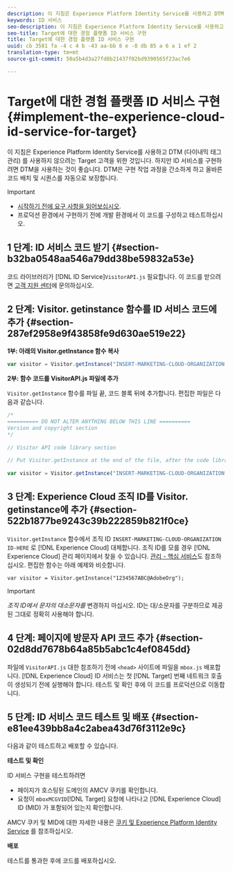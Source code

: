 ```yaml
---
description: 이 지침은 Experience Platform Identity Service를 사용하고 DTM (다이내믹 태그 관리) 를 사용하지 않으려는 Target 고객을 위한 것입니다. 하지만 ID 서비스를 구현하려면 DTM을 사용하는 것이 좋습니다. DTM은 구현 작업 과정을 간소하게 하고 올바른 코드 배치 및 시퀀스를 자동으로 보장합니다.
keywords: ID 서비스
seo-description: 이 지침은 Experience Platform Identity Service를 사용하고 DTM (다이내믹 태그 관리) 를 사용하지 않으려는 Target 고객을 위한 것입니다. 하지만 ID 서비스를 구현하려면 DTM을 사용하는 것이 좋습니다. DTM은 구현 작업 과정을 간소하게 하고 올바른 코드 배치 및 시퀀스를 자동으로 보장합니다.
seo-title: Target에 대한 경험 플랫폼 ID 서비스 구현
title: Target에 대한 경험 플랫폼 ID 서비스 구현
uuid: cb 3581 fa -4 c 4 b -43 aa-bb 8 e -8 db 85 a 6 a 1 ef 2
translation-type: tm+mt
source-git-commit: 50a5b4d3a27fd8b21437f02bd9390565f23ac7e6

---
```



# Target에 대한 경험 플랫폼 ID 서비스 구현{#implement-the-experience-cloud-id-service-for-target}

이 지침은 Experience Platform Identity Service를 사용하고 DTM (다이내믹 태그 관리) 를 사용하지 않으려는 Target 고객을 위한 것입니다. 하지만 ID 서비스를 구현하려면 DTM을 사용하는 것이 좋습니다. DTM은 구현 작업 과정을 간소하게 하고 올바른 코드 배치 및 시퀀스를 자동으로 보장합니다.

>[!IMPORTANT]
>
>* [시작하기 전에 요구 사항을 읽어보십시오](../reference/requirements.md).
>* 프로덕션 환경에서 구현하기 전에 개발 환경에서 이 코드를 구성하고 테스트하십시오.
>



## 1 단계: ID 서비스 코드 받기 {#section-b32ba0548aa546a79dd38be59832a53e}

코드 라이브러리가 [!DNL ID Service]`VisitorAPI.js` 필요합니다. 이 코드를 받으려면 [고객 지원 센터](https://helpx.adobe.com/marketing-cloud/contact-support.html)에 문의하십시오.

## 2 단계: Visitor. getinstance 함수를 ID 서비스 코드에 추가 {#section-287ef2958e9f43858fe9d630ae519e22}

**1부: 아래의 Visitor.getInstance 함수 복사**

```js
var visitor = Visitor.getInstance("INSERT-MARKETING-CLOUD-ORGANIZATION ID-HERE"); 
```

**2부: 함수 코드를 VisitorAPI.js 파일에 추가**

`Visitor.getInstance` 함수를 파일 끝, 코드 블록 뒤에 추가합니다. 편집한 파일은 다음과 같습니다.

```js
/* 
========== DO NOT ALTER ANYTHING BELOW THIS LINE ========== 
Version and copyright section 
*/ 
 
// Visitor API code library section 
 
// Put Visitor.getInstance at the end of the file, after the code library 
 
var visitor = Visitor.getInstance("INSERT-MARKETING-CLOUD-ORGANIZATION ID-HERE");
```

## 3 단계: Experience Cloud 조직 ID를 Visitor. getinstance에 추가 {#section-522b1877be9243c39b222859b821f0ce}

`Visitor.getInstance` 함수에서 조직 ID `INSERT-MARKETING-CLOUD-ORGANIZATION ID-HERE` 로 [!DNL Experience Cloud] 대체합니다. 조직 ID를 모를 경우 [!DNL Experience Cloud] 관리 페이지에서 찾을 수 있습니다. [관리 - 핵심 서비스](https://marketing.adobe.com/resources/help/en_US/mcloud/admin_getting_started.html)도 참조하십시오. 편집한 함수는 아래 예제와 비슷합니다.

`var visitor = Visitor.getInstance("1234567ABC@AdobeOrg");`

>[!IMPORTANT]
>
>*조직 ID에서 문자의 대소문자를* 변경하지 마십시오. ID는 대/소문자를 구분하므로 제공된 그대로 정확히 사용해야 합니다.

## 4 단계: 페이지에 방문자 API 코드 추가 {#section-02d8dd7678b64a85b5abc1c4ef0845dd}

파일에 `VisitorAPI.js` 대한 참조하기 전에 `<head>` 사이트에 파일을 `mbox.js` 배포합니다. [!DNL Experience Cloud] ID 서비스는 첫 [!DNL Target] 번째 네트워크 호출이 생성되기 전에 실행해야 합니다. 테스트 및 확인 후에 이 코드를 프로덕션으로 이동합니다.

## 5 단계: ID 서비스 코드 테스트 및 배포 {#section-e81ee439bb8a4c2abea43d76f3112e9c}

다음과 같이 테스트하고 배포할 수 있습니다.

**테스트 및 확인**

ID 서비스 구현을 테스트하려면

* 페이지가 호스팅된 도메인의 AMCV 쿠키를 확인합니다.
* 요청이 `mboxMCGVID`[!DNL Target] 요청에 나타나고 [!DNL Experience Cloud] ID (MID) 가 포함되어 있는지 확인합니다.

AMCV 쿠키 및 MID에 대한 자세한 내용은 [쿠키 및 Experience Platform Identity Service](../introduction/cookies.md) 를 참조하십시오.

**배포**

테스트를 통과한 후에 코드를 배포하십시오.
